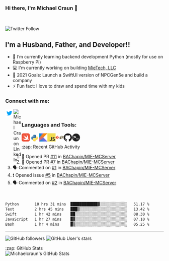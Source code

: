 ### Hi there, I'm Michael Craun 👋 

<br />

![Twitter Follow](https://img.shields.io/twitter/follow/opkurix?style=social)

## I'm a Husband, Father, and Developer!!

- 🌱 I’m currently learning backend development Python (mostly for use on Raspberry Pi)
- 💻 I'm currently working on building [MieTech, LLC](https://github.com/mietechnologies)
- 🥅 2021 Goals: Launch a SwiftUI version of NPCGen5e and build a company
- ⚡ Fun fact: I love to draw and spend time with my kids

### Connect with me:

[<img align="left" alt="Michael Craun on Twitter" width="26px" src="https://raw.githubusercontent.com/github/explore/80688e429a7d4ef2fca1e82350fe8e3517d3494d/topics/twitter/twitter.png" />][twitter]
[<img align="left" alt="Michael Craun on LinkedIn" width="26px" src="https://cdn.jsdelivr.net/npm/simple-icons@v3/icons/linkedin.svg" />][linkedin]

<br />

### Languages and Tools:

[<img align="left" alt="Swift" width="26px" src="https://raw.githubusercontent.com/github/explore/80688e429a7d4ef2fca1e82350fe8e3517d3494d/topics/swift/swift.png" />][swift]
[<img align="left" alt="Python" width="30px" src="https://raw.githubusercontent.com/github/explore/80688e429a7d4ef2fca1e82350fe8e3517d3494d/topics/python/python.png" />][python]
[<img align="left" alt="Kotlin" width="26px" src="https://raw.githubusercontent.com/github/explore/80688e429a7d4ef2fca1e82350fe8e3517d3494d/topics/kotlin/kotlin.png" />][kotlin]
[<img align="left" alt="JavaScript" width="26px" src="https://raw.githubusercontent.com/github/explore/80688e429a7d4ef2fca1e82350fe8e3517d3494d/topics/javascript/javascript.png" />][javascript]
[<img align="left" alt="Git" width="26px" src="https://raw.githubusercontent.com/github/explore/80688e429a7d4ef2fca1e82350fe8e3517d3494d/topics/git/git.png" />]([])
[<img align="left" alt="GitHub" width="26px" src="https://raw.githubusercontent.com/github/explore/78df643247d429f6cc873026c0622819ad797942/topics/github/github.png" />][github]
[<img align="left" alt="Terminal" width="26px" src="https://raw.githubusercontent.com/github/explore/80688e429a7d4ef2fca1e82350fe8e3517d3494d/topics/terminal/terminal.png" />][terminal]

<br />
<br />

<summary>:zap: Recent GitHub Activity</summary>
  
<!--START_SECTION:activity-->
1. 💪 Opened PR [#11](https://github.com/BAChapin/MIE-MCServer/pull/11) in [BAChapin/MIE-MCServer](https://github.com/BAChapin/MIE-MCServer)
2. 💪 Opened PR [#7](https://github.com/BAChapin/MIE-MCServer/pull/7) in [BAChapin/MIE-MCServer](https://github.com/BAChapin/MIE-MCServer)
3. 🗣 Commented on [#1](https://github.com/BAChapin/MIE-MCServer/issues/1) in [BAChapin/MIE-MCServer](https://github.com/BAChapin/MIE-MCServer)
4. ❗️ Opened issue [#5](https://github.com/BAChapin/MIE-MCServer/issues/5) in [BAChapin/MIE-MCServer](https://github.com/BAChapin/MIE-MCServer)
5. 🗣 Commented on [#2](https://github.com/BAChapin/MIE-MCServer/issues/2) in [BAChapin/MIE-MCServer](https://github.com/BAChapin/MIE-MCServer)
<!--END_SECTION:activity-->
  
<br />
  
<!--START_SECTION:waka-->
```text
Python       10 hrs 31 mins  ████████████▓░░░░░░░░░░░░   51.17 % 
Text         2 hrs 45 mins   ███▒░░░░░░░░░░░░░░░░░░░░░   13.42 % 
Swift        1 hr 42 mins    ██░░░░░░░░░░░░░░░░░░░░░░░   08.30 % 
JavaScript   1 hr 27 mins    █▓░░░░░░░░░░░░░░░░░░░░░░░   07.10 % 
Bash         1 hr 4 mins     █▒░░░░░░░░░░░░░░░░░░░░░░░   05.25 % 
```
<!--END_SECTION:waka-->

---
  
![GitHub followers](https://img.shields.io/github/followers/Michaelcraun?style=social)
![GitHub User's stars](https://img.shields.io/github/stars/Michaelcraun?style=social)
  
<summary>:zap: GitHub Stats</summary>

<img align="left" alt="Michaelcraun's GitHub Stats" src="https://github-readme-stats-8frbydxfs-michaelcraun.vercel.app/api?username=Michaelcraun" />

[twitter]: https://twitter.com/opkurix
[linkedin]: https://linkedin.com/in/michael-craun
[swift]: https://developer.apple.com/swift/
[python]: https://www.python.org
[kotlin]: https://kotlinlang.org
[javascript]: https://www.javascript.com
[github]: https://github.com/
[terminal]: https://en.wikipedia.org/wiki/Terminal_(macOS)
